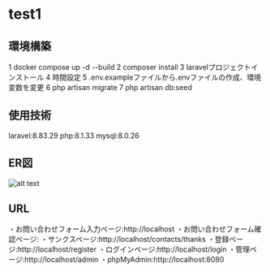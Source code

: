 # test1

## 環境構築
1 docker compose up -d --build
2 composer install
3 laravelプロジェクトインストール
4 時間設定
5 .env.exampleファイルから.envファイルの作成、環境変数を変更
6 php artisan migrate
7 php artisan db:seed

## 使用技術
laravel:8.83.29
php:8.1.33
mysql:8.0.26

## ER図
![alt text](https://file%2B.vscode-resource.vscode-cdn.net/Users/yu/coachtech/test1/test1.svg?version%3D1755424533886)

## URL
・お問い合わせフォーム入力ページ:http://localhost
・お問い合わせフォーム確認ページ:
・サンクスページ:http://localhost/contacts/thanks
・登録ページ:http://localhost/register
・ログインページ:http://localhost/login
・管理ページ:http://localhost/admin
・phpMyAdmin:http://localhost:8080